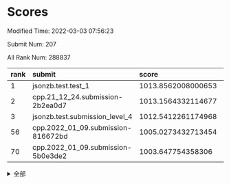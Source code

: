 # Scores

Modified Time: 2022-03-03 07:56:23

Submit Num: 207

All Rank Num: 288837

| rank |               submit               |       score        |       sigma        | pk_num |
| :--- | :--------------------------------- | :----------------- | :----------------- | :----- |
| 1    | jsonzb.test.test_1                 | 1013.8562008000653 | 0.817445181975123  | 5583   |
| 2    | cpp.21_12_24.submission-2b2ea0d7   | 1013.1564332114677 | 0.7933406451621259 | 5583   |
| 3    | jsonzb.test.submission_level_4     | 1012.5412261174968 | 0.7972905905919256 | 5584   |
| 56   | cpp.2022_01_09.submission-816672bd | 1005.0273432713454 | 0.719169921229531  | 5581   |
| 70   | cpp.2022_01_09.submission-5b0e3de2 | 1003.647754358306  | 0.7148409086136385 | 5582   |


<details>
<summary>全部</summary>

| rank |                 submit                 |       score        |       sigma        | pk_num |
| :--- | :------------------------------------- | :----------------- | :----------------- | :----- |
| 1    | jsonzb.test.test_1                     | 1013.8562008000653 | 0.817445181975123  | 5583   |
| 2    | cpp.21_12_24.submission-2b2ea0d7       | 1013.1564332114677 | 0.7933406451621259 | 5583   |
| 3    | jsonzb.test.submission_level_4         | 1012.5412261174968 | 0.7972905905919256 | 5584   |
| 4    | gobigger.level_3.submission_level_3_48 | 1011.5942847578278 | 0.7799433969438037 | 5581   |
| 5    | gobigger.level_3.submission_level_3_19 | 1011.4434810823199 | 0.7548880159625415 | 5585   |
| 6    | gobigger.level_3.submission_level_3_45 | 1011.342692412849  | 0.781064174968347  | 5584   |
| 7    | gobigger.level_3.submission_level_3_20 | 1011.3172427618267 | 0.7755076497287589 | 5579   |
| 8    | gobigger.level_3.submission_level_3_0  | 1011.1549902046853 | 0.769656327177829  | 5578   |
| 9    | gobigger.level_3.submission_level_3_14 | 1011.0150194293168 | 0.7825381299985545 | 5584   |
| 10   | gobigger.level_3.submission_level_3_5  | 1010.9977062431492 | 0.7823418092562098 | 5581   |
| 11   | gobigger.level_3.submission_level_3_27 | 1010.9969429575573 | 0.7356258650616515 | 5584   |
| 12   | gobigger.level_3.submission_level_3_43 | 1010.9436705826749 | 0.7467583004705274 | 5580   |
| 13   | gobigger.level_3.submission_level_3_40 | 1010.7011084066911 | 0.7646468546428556 | 5578   |
| 14   | gobigger.level_3.submission_level_3_34 | 1010.6973415760118 | 0.7732351850777398 | 5584   |
| 15   | gobigger.level_3.submission_level_3_35 | 1010.6768384992579 | 0.7601215737225384 | 5577   |
| 16   | gobigger.level_3.submission_level_3_42 | 1010.6612633934152 | 0.7550389384312172 | 5578   |
| 17   | gobigger.level_3.submission_level_3_3  | 1010.5548161908833 | 0.7644158012521055 | 5578   |
| 18   | gobigger.level_3.submission_level_3_36 | 1010.5525677782316 | 0.7938895006803941 | 5581   |
| 19   | gobigger.level_3.submission_level_3_22 | 1010.5122629885052 | 0.7584727836851584 | 5580   |
| 20   | gobigger.level_3.submission_level_3_44 | 1010.447935484792  | 0.7771244067049649 | 5579   |
| 21   | gobigger.level_3.submission_level_3_2  | 1010.2459232666796 | 0.7649888877988619 | 5581   |
| 22   | gobigger.level_3.submission_level_3_13 | 1010.1604284234393 | 0.7561062282018131 | 5579   |
| 23   | gobigger.level_3.submission_level_3_6  | 1010.1591678741672 | 0.7491896717043832 | 5582   |
| 24   | gobigger.level_3.submission_level_3_30 | 1010.0467511097685 | 0.7576407222808501 | 5580   |
| 25   | gobigger.level_3.submission_level_3_16 | 1009.9483520934263 | 0.7634054266284938 | 5579   |
| 26   | gobigger.level_3.submission_level_3_32 | 1009.9416896792371 | 0.7572463948483393 | 5586   |
| 27   | gobigger.level_3.submission_level_3_21 | 1009.8927086135145 | 0.7602315420644202 | 5581   |
| 28   | gobigger.level_3.submission_level_3_7  | 1009.8826112089205 | 0.7613621551141053 | 5581   |
| 29   | gobigger.level_3.submission_level_3_10 | 1009.864907054951  | 0.7476351091871068 | 5586   |
| 30   | gobigger.level_3.submission_level_3_24 | 1009.84140863649   | 0.7489625692406312 | 5586   |
| 31   | gobigger.level_3.submission_level_3_46 | 1009.7969805621366 | 0.754003301436166  | 5580   |
| 32   | gobigger.level_3.submission_level_3_23 | 1009.7839708491366 | 0.7388976263555112 | 5579   |
| 33   | gobigger.level_3.submission_level_3_26 | 1009.7304796573085 | 0.757464740420536  | 5580   |
| 34   | gobigger.level_3.submission_level_3_1  | 1009.7242871968325 | 0.7844034258772918 | 5582   |
| 35   | gobigger.level_3.submission_level_3_17 | 1009.7229863301291 | 0.7498157962729639 | 5581   |
| 36   | gobigger.level_3.submission_level_3_47 | 1009.7193603470768 | 0.7667658928758858 | 5583   |
| 37   | gobigger.level_3.submission_level_3_33 | 1009.6608492446966 | 0.7642692387443761 | 5581   |
| 38   | gobigger.level_3.submission_level_3_37 | 1009.6281503082322 | 0.7498217988142809 | 5582   |
| 39   | gobigger.level_3.submission_level_3_39 | 1009.6015421062463 | 0.7699222334032653 | 5578   |
| 40   | gobigger.level_3.submission_level_3_49 | 1009.580950047726  | 0.7404017040905799 | 5586   |
| 41   | gobigger.level_3.submission_level_3_38 | 1009.5667681316359 | 0.7548148193343188 | 5588   |
| 42   | gobigger.level_3.submission_level_3_28 | 1009.5119523271478 | 0.7371170987403722 | 5584   |
| 43   | gobigger.level_3.submission_level_3_8  | 1009.5112942778474 | 0.7535237257853236 | 5584   |
| 44   | gobigger.level_3.submission_level_3_15 | 1009.5068680627963 | 0.758760944828399  | 5579   |
| 45   | gobigger.level_3.submission_level_3_11 | 1009.4009828643397 | 0.7313715587524443 | 5584   |
| 46   | gobigger.level_3.submission_level_3_29 | 1009.3418632746773 | 0.7378580543784633 | 5573   |
| 47   | gobigger.level_3.submission_level_3_25 | 1009.2288950459074 | 0.7418244937110985 | 5579   |
| 48   | gobigger.level_3.submission_level_3_18 | 1009.1905658782073 | 0.742676835739615  | 5581   |
| 49   | gobigger.level_3.submission_level_3_4  | 1008.9621075904928 | 0.7336918614397668 | 5574   |
| 50   | gobigger.level_3.submission_level_3_12 | 1008.9458863537291 | 0.7515376982946455 | 5579   |
| 51   | gobigger.level_3.submission_level_3_41 | 1008.917296334515  | 0.7506245981718039 | 5580   |
| 52   | gobigger.level_3.submission_level_3_9  | 1008.8974221763095 | 0.7527240928233304 | 5585   |
| 53   | gobigger.level_3.submission_level_3_31 | 1008.4963226727899 | 0.7420186465690216 | 5579   |
| 54   | gobigger.level_1.submission_level_1_4  | 1005.2759025440972 | 0.7241988191380889 | 5584   |
| 55   | gobigger.level_1.submission_level_1_15 | 1005.0455302461751 | 0.7210638059174059 | 5583   |
| 56   | cpp.2022_01_09.submission-816672bd     | 1005.0273432713454 | 0.719169921229531  | 5581   |
| 57   | gobigger.level_1.submission_level_1_11 | 1004.7118362988818 | 0.7274322064878604 | 5585   |
| 58   | gobigger.level_1.submission_level_1_12 | 1004.7032497492219 | 0.7307584799214927 | 5580   |
| 59   | gobigger.level_1.submission_level_1_18 | 1004.5702145116842 | 0.7153987967976744 | 5583   |
| 60   | gobigger.level_1.submission_level_1_41 | 1004.2939360391348 | 0.7162870312594308 | 5579   |
| 61   | gobigger.level_1.submission_level_1_49 | 1004.2432203298816 | 0.7224843604629326 | 5582   |
| 62   | gobigger.level_1.submission_level_1_47 | 1004.2160265376955 | 0.726563396264787  | 5575   |
| 63   | gobigger.level_1.submission_level_1_26 | 1004.1208315643323 | 0.7152653909142701 | 5583   |
| 64   | gobigger.level_1.submission_level_1_8  | 1004.026746281196  | 0.7190497757759831 | 5581   |
| 65   | gobigger.level_1.submission_level_1_2  | 1003.9593165767214 | 0.7238727692201439 | 5582   |
| 66   | gobigger.level_1.submission_level_1_21 | 1003.935599200861  | 0.7163053198029965 | 5579   |
| 67   | gobigger.level_1.submission_level_1_38 | 1003.8773124057478 | 0.7151343847772544 | 5587   |
| 68   | gobigger.level_1.submission_level_1_44 | 1003.8090637457746 | 0.7221808351903437 | 5581   |
| 69   | gobigger.level_1.submission_level_1_16 | 1003.7419598261507 | 0.7182529290617845 | 5583   |
| 70   | cpp.2022_01_09.submission-5b0e3de2     | 1003.647754358306  | 0.7148409086136385 | 5582   |
| 71   | gobigger.level_1.submission_level_1_39 | 1003.5349385323341 | 0.7155481111949239 | 5583   |
| 72   | gobigger.level_1.submission_level_1_20 | 1003.5171619398019 | 0.726873825235676  | 5578   |
| 73   | gobigger.level_1.submission_level_1_6  | 1003.5106511216941 | 0.7113099192416891 | 5582   |
| 74   | gobigger.level_1.submission_level_1_10 | 1003.4739750663935 | 0.7177617124807836 | 5582   |
| 75   | gobigger.level_1.submission_level_1_3  | 1003.4224766138352 | 0.713462154575052  | 5585   |
| 76   | gobigger.level_1.submission_level_1_0  | 1003.3596403164391 | 0.7128032551463067 | 5582   |
| 77   | gobigger.level_1.submission_level_1_31 | 1003.3299270900478 | 0.7150339167560705 | 5577   |
| 78   | gobigger.level_1.submission_level_1_23 | 1003.3284050967964 | 0.7162453363040345 | 5584   |
| 79   | gobigger.level_1.submission_level_1_28 | 1003.2743658127955 | 0.7191207586066162 | 5580   |
| 80   | gobigger.level_1.submission_level_1_13 | 1003.1848521003346 | 0.722104646381693  | 5581   |
| 81   | gobigger.level_1.submission_level_1_7  | 1003.1771606999089 | 0.7070011913219026 | 5585   |
| 82   | gobigger.level_1.submission_level_1_1  | 1003.1746384718266 | 0.7198335310616261 | 5583   |
| 83   | gobigger.level_1.submission_level_1_19 | 1003.0691753054867 | 0.7197947817761046 | 5585   |
| 84   | gobigger.level_1.submission_level_1_43 | 1003.0534323527571 | 0.7141679668258971 | 5580   |
| 85   | gobigger.level_1.submission_level_1_34 | 1003.0153744429902 | 0.7260115359665292 | 5578   |
| 86   | gobigger.level_1.submission_level_1_29 | 1002.9790424146148 | 0.7250985873193885 | 5580   |
| 87   | gobigger.level_1.submission_level_1_45 | 1002.9758484295586 | 0.7113511752802315 | 5588   |
| 88   | gobigger.level_1.submission_level_1_37 | 1002.929549184367  | 0.7164750021822669 | 5577   |
| 89   | gobigger.level_1.submission_level_1_35 | 1002.9145960171993 | 0.7260211043056568 | 5583   |
| 90   | gobigger.level_1.submission_level_1_17 | 1002.8502551900167 | 0.714194529916411  | 5581   |
| 91   | gobigger.level_1.submission_level_1_48 | 1002.8397954878618 | 0.7243071285065037 | 5578   |
| 92   | gobigger.level_1.submission_level_1_27 | 1002.7982130961094 | 0.7174872899088187 | 5577   |
| 93   | gobigger.level_1.submission_level_1_25 | 1002.78341868536   | 0.7286026474764138 | 5584   |
| 94   | gobigger.level_1.submission_level_1_46 | 1002.7273617254217 | 0.7187558729135453 | 5585   |
| 95   | gobigger.level_1.submission_level_1_14 | 1002.6703515983928 | 0.7261202431804002 | 5583   |
| 96   | gobigger.level_1.submission_level_1_24 | 1002.6534307046846 | 0.717146449011347  | 5584   |
| 97   | gobigger.level_1.submission_level_1_5  | 1002.6012348525253 | 0.7133443801462459 | 5575   |
| 98   | gobigger.level_1.submission_level_1_32 | 1002.5701727434877 | 0.7112892198184506 | 5584   |
| 99   | gobigger.level_1.submission_level_1_36 | 1002.5665452932218 | 0.7232581883640363 | 5580   |
| 100  | gobigger.level_1.submission_level_1_22 | 1002.4100834748479 | 0.71136994969757   | 5582   |
| 101  | gobigger.level_1.submission_level_1_42 | 1002.2809825318177 | 0.718747272512524  | 5578   |
| 102  | gobigger.level_1.submission_level_1_30 | 1002.1857437695264 | 0.7157012561769714 | 5580   |
| 103  | gobigger.level_1.submission_level_1_9  | 1002.0158314690823 | 0.7121402424215638 | 5582   |
| 104  | gobigger.level_1.submission_level_1_33 | 1001.8449113495138 | 0.7186196410974179 | 5587   |
| 105  | gobigger.level_1.submission_level_1_40 | 1001.6818884432713 | 0.7237459864521295 | 5581   |
| 106  | gobigger.random.submission_random_42   | 997.254595466026   | 0.7168926236183448 | 5575   |
| 107  | gobigger.random.submission_random_10   | 996.9842268869012  | 0.7096609774137401 | 5582   |
| 108  | gobigger.random.submission_random_13   | 996.9529073503746  | 0.7124549368430254 | 5581   |
| 109  | gobigger.random.submission_random_20   | 996.9032823888231  | 0.7156159583416655 | 5581   |
| 110  | gobigger.random.submission_random_21   | 996.8024050601746  | 0.7112847127866669 | 5578   |
| 111  | gobigger.random.submission_random_26   | 996.7427760411651  | 0.7093392669644059 | 5581   |
| 112  | gobigger.random.submission_random_48   | 996.710767658847   | 0.7064830205958913 | 5572   |
| 113  | gobigger.random.submission_random_29   | 996.669190831766   | 0.7199516881646286 | 5578   |
| 114  | gobigger.random.submission_random_22   | 996.6295053422818  | 0.7049219847332747 | 5580   |
| 115  | gobigger.random.submission_random_43   | 996.6188341345832  | 0.7105679462506521 | 5584   |
| 116  | gobigger.random.submission_random_45   | 996.5970535023054  | 0.7091800078554853 | 5580   |
| 117  | gobigger.random.submission_random_35   | 996.5962315703736  | 0.713883844334453  | 5581   |
| 118  | gobigger.random.submission_random_2    | 996.5418618225418  | 0.7181100343222291 | 5579   |
| 119  | gobigger.random.submission_random_40   | 996.5248145713128  | 0.7034890694314915 | 5582   |
| 120  | gobigger.random.submission_random_37   | 996.4554694091962  | 0.7104439706696448 | 5585   |
| 121  | gobigger.random.submission_random_34   | 996.4281510870487  | 0.6960157947436469 | 5579   |
| 122  | gobigger.random.submission_random_49   | 996.3515504267799  | 0.7071496882879673 | 5576   |
| 123  | gobigger.random.submission_random_38   | 996.3398756891524  | 0.7228724603474966 | 5584   |
| 124  | gobigger.random.submission_random_15   | 996.2969626624935  | 0.7011962314616509 | 5581   |
| 125  | gobigger.random.submission_random_32   | 996.25053584366    | 0.7086911389386291 | 5588   |
| 126  | gobigger.random.submission_random_3    | 996.1930852548495  | 0.6955383166772116 | 5587   |
| 127  | gobigger.random.submission_random_30   | 996.097507593409   | 0.7187282643432877 | 5583   |
| 128  | gobigger.random.submission_random_0    | 996.079373949498   | 0.7128102084803806 | 5579   |
| 129  | gobigger.random.submission_random_44   | 996.0391901082976  | 0.7229978386385936 | 5576   |
| 130  | gobigger.random.submission_random_33   | 996.0318667711014  | 0.7172782166700066 | 5585   |
| 131  | gobigger.random.submission_random_9    | 996.0254505579304  | 0.7070078283466923 | 5581   |
| 132  | gobigger.random.submission_random_19   | 996.0247363312536  | 0.7089567147108463 | 5582   |
| 133  | gobigger.random.submission_random_5    | 995.8993513075029  | 0.7160050961358373 | 5583   |
| 134  | gobigger.random.submission_random_7    | 995.8955854274992  | 0.7040427556412759 | 5585   |
| 135  | gobigger.random.submission_random_24   | 995.8624119269901  | 0.7200161473039763 | 5579   |
| 136  | gobigger.random.submission_random_6    | 995.7529598110534  | 0.7032628695553566 | 5586   |
| 137  | gobigger.random.submission_random_11   | 995.742398549184   | 0.7102805040411815 | 5585   |
| 138  | gobigger.random.submission_random_23   | 995.7020217347124  | 0.7197815809248304 | 5579   |
| 139  | gobigger.random.submission_random_47   | 995.6789274216738  | 0.7000531710018274 | 5575   |
| 140  | gobigger.random.submission_random_28   | 995.6571700704982  | 0.7168228146898391 | 5581   |
| 141  | gobigger.random.submission_random_8    | 995.5573929823887  | 0.730754990864775  | 5587   |
| 142  | gobigger.random.submission_random_4    | 995.5162611805025  | 0.7142860619799959 | 5585   |
| 143  | gobigger.random.submission_random_25   | 995.5020975212873  | 0.7273727675847534 | 5578   |
| 144  | gobigger.random.submission_random_14   | 995.3779609622445  | 0.7190885312227132 | 5581   |
| 145  | gobigger.random.submission_random_46   | 995.3430536512498  | 0.7051872720649012 | 5581   |
| 146  | gobigger.random.submission_random_41   | 995.2788521869882  | 0.7065692308094527 | 5586   |
| 147  | gobigger.random.submission_random_18   | 995.1283775350126  | 0.7108020490904357 | 5580   |
| 148  | gobigger.random.submission_random_1    | 995.1160697099654  | 0.7246127527196072 | 5580   |
| 149  | gobigger.random.submission_random_16   | 995.0901582458802  | 0.7053888808855862 | 5583   |
| 150  | gobigger.random.submission_random_27   | 995.0637240452074  | 0.7173263981962725 | 5584   |
| 151  | gobigger.random.submission_random_36   | 994.963301086396   | 0.7119342323174737 | 5580   |
| 152  | gobigger.random.submission_random_31   | 994.9340014286673  | 0.7207094236964031 | 5586   |
| 153  | gobigger.random.submission_random_12   | 994.8519431811427  | 0.717489925263817  | 5580   |
| 154  | gobigger.random.submission_random_17   | 994.7954372553957  | 0.7150633240799018 | 5576   |
| 155  | gobigger.random.submission_random_39   | 994.7562591740123  | 0.6969905110451957 | 5580   |
| 156  | gobigger.level_2.submission_level_2_40 | 993.7797146379115  | 0.7216183781689183 | 5578   |
| 157  | gobigger.level_2.submission_level_2_45 | 993.6449580958265  | 0.7205543462192615 | 5580   |
| 158  | gobigger.level_2.submission_level_2_2  | 993.5206859509526  | 0.7456322042118764 | 5582   |
| 159  | gobigger.level_2.submission_level_2_15 | 993.5140082584733  | 0.7270366574918947 | 5584   |
| 160  | gobigger.level_2.submission_level_2_16 | 993.1099299983655  | 0.7397140843250828 | 5584   |
| 161  | gobigger.level_2.submission_level_2_7  | 993.034319727543   | 0.726740899576768  | 5584   |
| 162  | gobigger.level_2.submission_level_2_22 | 992.9170597397831  | 0.7452214914386027 | 5578   |
| 163  | gobigger.level_2.submission_level_2_11 | 992.8039683623969  | 0.7346486364145964 | 5579   |
| 164  | gobigger.level_2.submission_level_2_19 | 992.6361674595796  | 0.7399791514802487 | 5580   |
| 165  | gobigger.level_2.submission_level_2_37 | 992.6347889241878  | 0.7388511267661643 | 5579   |
| 166  | gobigger.level_2.submission_level_2_13 | 992.6063528395089  | 0.7440771950107252 | 5583   |
| 167  | gobigger.level_2.submission_level_2_28 | 992.5395773431518  | 0.7321838744053596 | 5581   |
| 168  | gobigger.level_2.submission_level_2_48 | 992.5219341183849  | 0.7255013071619729 | 5580   |
| 169  | gobigger.level_2.submission_level_2_31 | 992.4932549293727  | 0.7439464752276533 | 5581   |
| 170  | gobigger.level_2.submission_level_2_12 | 992.4472437696583  | 0.7542408267276156 | 5581   |
| 171  | gobigger.level_2.submission_level_2_25 | 992.4269273051091  | 0.7377104371993917 | 5576   |
| 172  | gobigger.level_2.submission_level_2_18 | 992.3980646727657  | 0.7524835499831211 | 5580   |
| 173  | gobigger.level_2.submission_level_2_20 | 992.3977730095942  | 0.7391866836291624 | 5580   |
| 174  | gobigger.level_2.submission_level_2_26 | 992.3374446239062  | 0.7407501320933185 | 5579   |
| 175  | gobigger.level_2.submission_level_2_44 | 992.3044803463619  | 0.7455694837310621 | 5583   |
| 176  | gobigger.level_2.submission_level_2_8  | 992.3016750789652  | 0.7336811990230943 | 5581   |
| 177  | gobigger.level_2.submission_level_2_39 | 992.2888179491675  | 0.7515846216665348 | 5583   |
| 178  | gobigger.level_2.submission_level_2_3  | 992.216147128043   | 0.7271567003317244 | 5585   |
| 179  | gobigger.level_2.submission_level_2_43 | 992.2010873473737  | 0.7551952490234056 | 5582   |
| 180  | gobigger.level_2.submission_level_2_27 | 992.1809498085796  | 0.7501927381626126 | 5583   |
| 181  | gobigger.level_2.submission_level_2_38 | 992.1007129072145  | 0.7521497267026924 | 5580   |
| 182  | gobigger.level_2.submission_level_2_47 | 992.0740846107159  | 0.7415450996926403 | 5579   |
| 183  | gobigger.level_2.submission_level_2_46 | 991.8628389278056  | 0.7372962095908585 | 5587   |
| 184  | gobigger.level_2.submission_level_2_0  | 991.8586751903151  | 0.7567566307552688 | 5580   |
| 185  | gobigger.level_2.submission_level_2_9  | 991.8092384170949  | 0.7433984568037996 | 5578   |
| 186  | gobigger.level_2.submission_level_2_17 | 991.7312566810429  | 0.7511548221264669 | 5585   |
| 187  | gobigger.level_2.submission_level_2_29 | 991.6938298394552  | 0.7466773841019246 | 5583   |
| 188  | gobigger.level_2.submission_level_2_24 | 991.665282949702   | 0.7433429917523197 | 5580   |
| 189  | gobigger.level_2.submission_level_2_42 | 991.5649019295569  | 0.7398664347016328 | 5582   |
| 190  | gobigger.level_2.submission_level_2_49 | 991.5166653446319  | 0.760840524475222  | 5581   |
| 191  | gobigger.level_2.submission_level_2_41 | 991.4927956744657  | 0.7593459428094921 | 5586   |
| 192  | gobigger.level_2.submission_level_2_36 | 991.475237297832   | 0.7697890652317182 | 5581   |
| 193  | gobigger.level_2.submission_level_2_34 | 991.3609549287663  | 0.7357016923474303 | 5582   |
| 194  | gobigger.level_2.submission_level_2_14 | 991.2624877138219  | 0.7523335892991205 | 5579   |
| 195  | gobigger.level_2.submission_level_2_30 | 991.1583721886203  | 0.7597092375683568 | 5583   |
| 196  | gobigger.level_2.submission_level_2_5  | 991.1431117691141  | 0.7731914827081402 | 5585   |
| 197  | gobigger.level_2.submission_level_2_4  | 991.0763550983777  | 0.7511241918130764 | 5581   |
| 198  | gobigger.level_2.submission_level_2_10 | 990.9186186527119  | 0.7567501734951818 | 5584   |
| 199  | gobigger.level_2.submission_level_2_21 | 990.9181116880752  | 0.7581651958509141 | 5579   |
| 200  | gobigger.level_2.submission_level_2_6  | 990.8551282827622  | 0.7532689308513197 | 5582   |
| 201  | gobigger.level_2.submission_level_2_33 | 990.739973362259   | 0.7691947835682952 | 5583   |
| 202  | gobigger.level_2.submission_level_2_1  | 990.3904956010965  | 0.7766597289035738 | 5584   |
| 203  | gobigger.level_2.submission_level_2_35 | 990.3254118633307  | 0.7511865801401528 | 5583   |
| 204  | gobigger.level_2.submission_level_2_32 | 990.1647734598469  | 0.7713074996418007 | 5586   |
| 205  | gobigger.level_2.submission_level_2_23 | 989.9936413653875  | 0.7642261802196845 | 5582   |
| 206  | gobigger.none.submission_none_0        | 978.779056925498   | 1.248919850398185  | 5580   |
| 207  | gobigger.none.submission_none_1        | 974.675444029708   | 1.612561673886579  | 5583   |

</details>